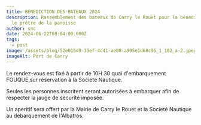 ```yaml
---
title: BENEDICTION DES BATEAUX 2024
description: Rassemblement des bateaux de Carry le Rouet pour la bénédiction par
  le prêtre de la paroisse
author: snc
date: 2024-06-22T08:04:00.000Z
tags:
  - post
image: /assets/blog/52e015d9-39ef-4c41-ae88-a995e1d68c96_1_102_a-2.jpeg
imageAlt: Port de Carry
---
```

Le rendez-vous est fixé à partir de 10H 30 quai d'embarquement FOUQUE,sur reservation à la Societe Nautique.

Seules les personnes inscritent seront autorisées à embarquer afin de respecter la jauge de securité imposée.

Un aperitif sera offert par la Mairie de Carry le Rouet et la Societé Nautique au debarquement de l'Albatros.